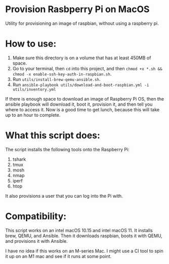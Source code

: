 # Provision Rasbperry Pi on MacOS

Utility for provisioning an image of raspbian, without using a raspberry pi.

# How to use:

1. Make sure this directory is on a volume that has at least 450MB of space.
2. Go to your terminal, then `cd` into this project, and then `chmod +x *.sh && chmod -x enable-ssh-key-auth-in-raspbian.sh`.
3. Run `utils/install-brew-qemu-ansible.sh`.
4. Run `ansible-playbook utils/download-and-boot-raspbian.yml -i utils/inventory.yml`

If there is enough space to download an image of Raspberry Pi OS, then the ansible playbook will download it, boot it, provision it, and then tell you where to access it. Now is a good time to get lunch, because this will take up to an hour to complete.

# What this script does:

The script installs the following tools onto the Raspberry Pi:

1. tshark
2. tmux
3. mosh
4. nmap
5. iperf
6. htop

It also provisions a user that you can log into the Pi with.

# Compatibility:

This script works on an intel macOS 10.15 and intel macOS 11. It installs brew, QEMU, and Ansible. Then it downloads raspbian, boots it with QEMU, and provisions it with Ansible.

I have no idea if this works on an M-series Mac. I might use a CI tool to spin it up on an M1 mac and see if it runs at some point.
